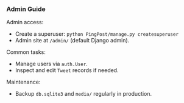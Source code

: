 ### Admin Guide

Admin access:

- Create a superuser: `python PingPost/manage.py createsuperuser`
- Admin site at `/admin/` (default Django admin).

Common tasks:

- Manage users via `auth.User`.
- Inspect and edit `Tweet` records if needed.

Maintenance:

- Backup `db.sqlite3` and `media/` regularly in production.
